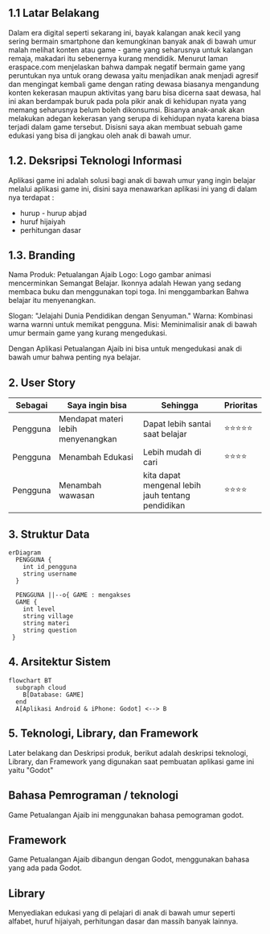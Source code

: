 ## 1.1 Latar Belakang

Dalam era digital seperti sekarang ini, bayak kalangan anak kecil yang sering bermain smartphone dan kemungkinan banyak anak di bawah umur malah melihat konten atau game - game yang seharusnya untuk kalangan remaja, makadari itu sebenernya kurang mendidik. Menurut laman eraspace.com menjelaskan bahwa dampak negatif bermain game yang peruntukan nya untuk orang dewasa yaitu menjadikan anak menjadi agresif dan mengingat kembali game dengan rating dewasa biasanya mengandung konten kekerasan maupun aktivitas yang baru bisa dicerna saat dewasa, hal ini akan berdampak buruk pada pola pikir anak di kehidupan nyata yang memang seharusnya belum boleh dikonsumsi. Bisanya anak-anak akan melakukan adegan kekerasan yang serupa di kehidupan nyata karena biasa terjadi dalam game tersebut. Disisni saya akan membuat sebuah game edukasi yang bisa di jangkau oleh anak di bawah umur.

## 1.2. Deksripsi Teknologi Informasi

Aplikasi game ini adalah solusi bagi anak di bawah umur yang ingin belajar melalui aplikasi game ini, disini saya menawarkan aplikasi ini yang di dalam nya terdapat :
- hurup - hurup abjad
- huruf hijaiyah
- perhitungan dasar

## 1.3. Branding

Nama Produk: Petualangan Ajaib Logo: Logo gambar animasi mencerminkan Semangat Belajar. Ikonnya adalah Hewan yang sedang membaca buku dan menggunakan topi toga. Ini menggambarkan Bahwa belajar itu menyenangkan.

Slogan: "Jelajahi Dunia Pendidikan dengan Senyuman." Warna: Kombinasi warna warnni untuk memikat pengguna. Misi: Meminimalisir anak di bawah umur bermain game yang kurang mengedukasi.

Dengan Aplikasi Petualangan Ajaib ini bisa untuk mengedukasi anak di bawah umur bahwa penting nya belajar.

## 2. User Story

Sebagai | Saya ingin bisa | Sehingga | Prioritas
---|---|---|---
Pengguna | Mendapat materi lebih menyenangkan | Dapat lebih santai saat belajar | ⭐⭐⭐⭐⭐
Pengguna | Menambah Edukasi | Lebih mudah di cari | ⭐⭐⭐⭐
Pengguna | Menambah wawasan | kita dapat mengenal lebih jauh tentang pendidikan | ⭐⭐⭐⭐

## 3. Struktur Data


```mermaid
erDiagram
  PENGGUNA {
    int id_pengguna
    string username
  }

  PENGGUNA ||--o{ GAME : mengakses
  GAME {
    int level
    string village
    string materi
    string question
 } 
```

## 4. Arsitektur Sistem

```mermaid
flowchart BT 
  subgraph cloud
    B[Database: GAME] 
  end
  A[Aplikasi Android & iPhone: Godot] <--> B 
```

## 5. Teknologi, Library, dan Framework

Later belakang dan Deskripsi produk, berikut adalah deskripsi teknologi, Library, dan Framework yang digunakan saat pembuatan aplikasi game ini yaitu "Godot"

## Bahasa Pemrograman / teknologi 
Game Petualangan Ajaib ini menggunakan bahasa pemograman godot.

## Framework
Game Petualangan Ajaib dibangun dengan Godot, menggunakan bahasa yang ada pada Godot.

## Library
Menyediakan edukasi yang di pelajari di anak di bawah umur seperti alfabet, huruf hijaiyah, perhitungan dasar dan massih banyak lainnya.
